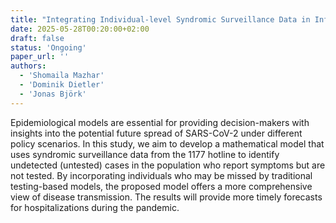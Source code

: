 ```yaml
---
title: "Integrating Individual-level Syndromic Surveillance Data in Infectious Disease Modelling: A Framework for Identifying Undetected Infections"
date: 2025-05-28T00:20:00+02:00
draft: false
status: 'Ongoing'
paper_url: ''
authors:
  - 'Shomaila Mazhar'
  - 'Dominik Dietler'
  - 'Jonas Björk'
---
```


Epidemiological models are essential for providing decision-makers with insights into the potential future spread of SARS-CoV-2 under different policy scenarios. In this study, we aim to develop a mathematical model that uses syndromic surveillance data from the 1177 hotline to identify undetected (untested) cases in the population who report symptoms but are not tested. By incorporating individuals who may be missed by traditional testing-based models, the proposed model offers a more comprehensive view of disease transmission. The results will provide more timely forecasts for hospitalizations during the pandemic.
